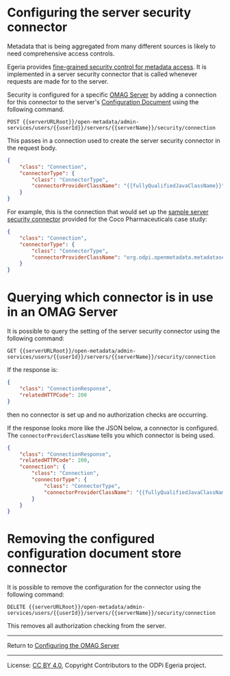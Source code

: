 <!-- SPDX-License-Identifier: CC-BY-4.0 -->
<!-- Copyright Contributors to the ODPi Egeria project 2020. -->

# Configuring the server security connector

Metadata that is being aggregated from many different sources
is likely to need comprehensive access controls.

Egeria provides [fine-grained security control for metadata
access](../../../common-services/metadata-security).
It is implemented in a server security connector
that is called whenever requests are made for to the server.

Security is configured for a specific [OMAG Server](../concepts/omag-server.md) by adding a connection
for this connector to the server's [Configuration Document](../concepts/configuration-document.md)
using the following command.

```
POST {{serverURLRoot}}/open-metadata/admin-services/users/{{userId}}/servers/{{serverName}}/security/connection
```
This passes in a connection used to create the server security connector
in the request body.  

```json
{
    "class": "Connection",
    "connectorType": {
        "class": "ConnectorType",
        "connectorProviderClassName": "{{fullyQualifiedJavaClassName}}"
    }
}
```

For example, this is the connection that would
set up the [sample server security connector](../../../../open-metadata-resources/open-metadata-samples/open-metadata-security-samples) provided for the Coco Pharmaceuticals case study:
```json
{
    "class": "Connection",
    "connectorType": {
        "class": "ConnectorType",
        "connectorProviderClassName": "org.odpi.openmetadata.metadatasecurity.samples.OpenMetadataServerSecurityProvider"
    }
}
```

# Querying which connector is in use in an OMAG Server

It is possible to query the setting of the server security connector
using the following command:

```
GET {{serverURLRoot}}/open-metadata/admin-services/users/{{userId}}/servers/{{serverName}}/security/connection
```

If the response is:
```json
{
    "class": "ConnectionResponse",
    "relatedHTTPCode": 200
}
```
then no connector is set up and no authorization checks are occurring.

If the response looks more like the JSON below, a connector is configured.  The
`connectorProviderClassName` tells you which connector is being used.

```json
{
    "class": "ConnectionResponse",
    "relatedHTTPCode": 200,
    "connection": {
        "class": "Connection",
        "connectorType": {
            "class": "ConnectorType",
            "connectorProviderClassName": "{{fullyQualifiedJavaClassName}}"
        }
    }
}
```

# Removing the configured configuration document store connector

It is possible to remove the configuration for the connector using
the following command:

```
DELETE {{serverURLRoot}}/open-metadata/admin-services/users/{{userId}}/servers/{{serverName}}/security/connection
```

This removes all authorization checking from the server.

----
Return to [Configuring the OMAG Server](configuring-an-omag-server.md)

----
License: [CC BY 4.0](https://creativecommons.org/licenses/by/4.0/),
Copyright Contributors to the ODPi Egeria project.